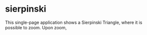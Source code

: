 # sierpinski

This single-page application shows a Sierpinski Triangle, where it is possible to zoom. 
Upon zoom,